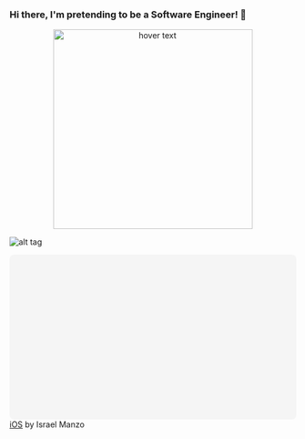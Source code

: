 ### Hi there, I'm pretending to be a Software Engineer! 👋

<p align="center">
  <img src="https://www.canva.com/design/DAECcTZRMEA/YwQv2IPXanqwMxy9_IbSRw/view?utm_content=DAECcTZRMEA&utm_campaign=designshare&utm_medium=link&utm_source=publishsharelink" width="350" title="hover text">
</p>

![alt tag]("https://www.canva.com/design/DAECcTZRMEA/YwQv2IPXanqwMxy9_IbSRw/view?utm_content=DAECcTZRMEA&utm_campaign=designshare&utm_medium=link&utm_source=publishsharelink")

<div
 class="canva-embed"
 data-design-id="DAECcTZRMEA"
 data-height-ratio="0.5625"
 style="padding:56.2500% 5px 5px 5px;background:rgba(0,0,0,0.03);border-radius:8px;"
></div>
<script async src="https:&#x2F;&#x2F;sdk.canva.com&#x2F;v1&#x2F;embed.js"></script>
<a href="https:&#x2F;&#x2F;www.canva.com&#x2F;design&#x2F;DAECcTZRMEA&#x2F;view?utm_content=DAECcTZRMEA&amp;utm_campaign=designshare&amp;utm_medium=embeds&amp;utm_source=link" target="_blank" rel="noopener">iOS</a> by Israel Manzo
<!--
**israman30/israman30** is a ✨ _special_ ✨ repository because its `README.md` (this file) appears on your GitHub profile.

Here are some ideas to get you started:

- 🔭 I’m currently working on ...
- 🌱 I’m currently learning ...
- 👯 I’m looking to collaborate on ...
- 🤔 I’m looking for help with ...
- 💬 Ask me about ...
- 📫 How to reach me: ...
- 😄 Pronouns: ...
- ⚡ Fun fact: ...
-->
